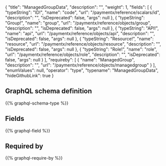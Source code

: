 {
  "title": "ManagedGroupData",
  "description": "",
  "weight": 1,
  "fields": [
    {
      "typeString": "ID!",
      "name": "code",
      "url": "/paymentx/reference/scalars/id",
      "description": "",
      "isDeprecated": false,
      "args": null
    },
    {
      "typeString": "Group!",
      "name": "group",
      "url": "/paymentx/reference/objects/group",
      "description": "",
      "isDeprecated": false,
      "args": null
    },
    {
      "typeString": "API!",
      "name": "api",
      "url": "/paymentx/reference/objects/api",
      "description": "",
      "isDeprecated": false,
      "args": null
    },
    {
      "typeString": "Resource!",
      "name": "resource",
      "url": "/paymentx/reference/objects/resource",
      "description": "",
      "isDeprecated": false,
      "args": null
    },
    {
      "typeString": "Role!",
      "name": "role",
      "url": "/paymentx/reference/objects/role",
      "description": "",
      "isDeprecated": false,
      "args": null
    }
  ],
  "requireby": [
    {
      "name": "ManagedGroup",
      "description": "",
      "url": "/paymentx/reference/objects/managedgroup"
    }
  ],
  "enumValues": null,
  "operator": "type",
  "typename": "ManagedGroupData",
  "hideGithubLink": true
}
## GraphQL schema definition

{{% graphql-schema-type %}}

## Fields

{{% graphql-field %}}

## Required by

{{% graphql-require-by %}}
